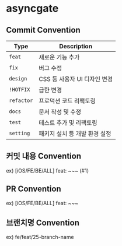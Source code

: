 # asyncgate

## Commit Convention

| Type       | Description                      |
|------------|----------------------------------|
| `feat`     | 새로운 기능 추가                |
| `fix`      | 버그 수정                        |
| `design`   | CSS 등 사용자 UI 디자인 변경     |
| `!HOTFIX`  | 급한 변경                        |
| `refactor` | 프로덕션 코드 리팩토링          |
| `docs`     | 문서 작성 및 수정                |
| `test`     | 테스트 추가 및 리팩토링          |
| `setting`  | 패키지 설치 등 개발 환경 설정    |
## 커밋 내용 Convention
ex) [iOS/FE/BE/ALL] feat: ~~~ (#1)
## PR Convention
ex) [iOS/FE/BE/ALL] feat: ~~~
## 브랜치명 Convention
ex) fe/feat/25-branch-name